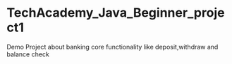 # TechAcademy_Java_Beginner_project1
Demo Project about banking core functionality like deposit,withdraw and balance check
